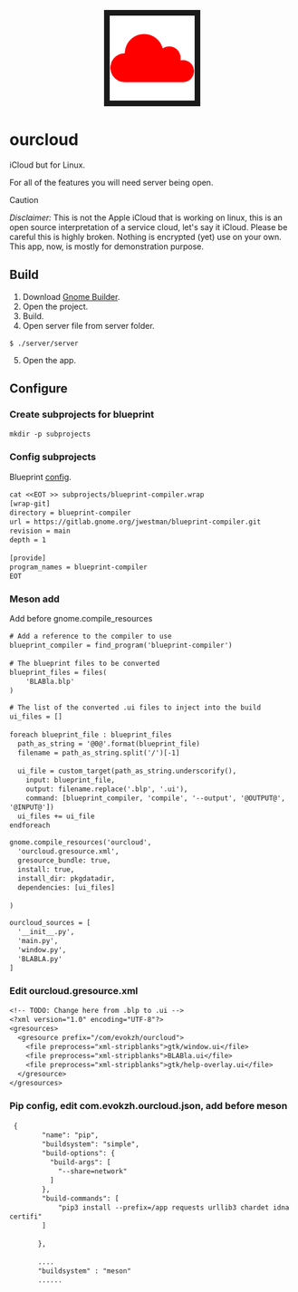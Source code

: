 <p align="center">
<img src="https://github.com/himark1977/ourcloud/blob/master/data/icons/hicolor/scalable/apps/svgviewer-png-output.png" width="150" height="150" border="10"/>
</p>

# ourcloud

iCloud but for Linux.

For all of the features you will need server being open.

> [!CAUTION]
> *Disclaimer:* This is not the Apple iCloud that is working on linux, this is an open source interpretation of a service cloud, let's say it iCloud.
> Please be careful this is highly broken.
> Nothing is encrypted (yet) use on your own.
> This app, now, is mostly for demonstration purpose.

## Build
1. Download [Gnome Builder](https://apps.gnome.org/ro/Builder/).
2. Open the project.
3. Build.
4. Open server file from server folder.

```
$ ./server/server
```

5. Open the app.

## Configure
### Create subprojects for blueprint

```
mkdir -p subprojects 
```

### Config subprojects
Blueprint [config](https://jwestman.pages.gitlab.gnome.org/blueprint-compiler/setup.html).

```
cat <<EOT >> subprojects/blueprint-compiler.wrap
[wrap-git]
directory = blueprint-compiler
url = https://gitlab.gnome.org/jwestman/blueprint-compiler.git
revision = main
depth = 1

[provide]
program_names = blueprint-compiler
EOT
```

### Meson add
Add before gnome.compile_resources

```
# Add a reference to the compiler to use
blueprint_compiler = find_program('blueprint-compiler')

# The blueprint files to be converted
blueprint_files = files(
    'BLABla.blp'
)
```

```
# The list of the converted .ui files to inject into the build
ui_files = []

foreach blueprint_file : blueprint_files
  path_as_string = '@0@'.format(blueprint_file)
  filename = path_as_string.split('/')[-1]

  ui_file = custom_target(path_as_string.underscorify(),
    input: blueprint_file,
    output: filename.replace('.blp', '.ui'),
    command: [blueprint_compiler, 'compile', '--output', '@OUTPUT@', '@INPUT@'])
  ui_files += ui_file
endforeach
```

```
gnome.compile_resources('ourcloud',
  'ourcloud.gresource.xml',
  gresource_bundle: true,
  install: true,
  install_dir: pkgdatadir,
  dependencies: [ui_files]

)
```

```
ourcloud_sources = [
  '__init__.py',
  'main.py',
  'window.py',
  'BLABLA.py'
]
```

### Edit ourcloud.gresource.xml

```
<!-- TODO: Change here from .blp to .ui -->
<?xml version="1.0" encoding="UTF-8"?>
<gresources>
  <gresource prefix="/com/evokzh/ourcloud">
    <file preprocess="xml-stripblanks">gtk/window.ui</file>
    <file preprocess="xml-stripblanks">BLABla.ui</file>
    <file preprocess="xml-stripblanks">gtk/help-overlay.ui</file>
  </gresource>
</gresources>
```

### Pip config, edit com.evokzh.ourcloud.json, add before meson

```
 {
        "name": "pip",
        "buildsystem": "simple",
        "build-options": {
          "build-args": [
            "--share=network"
          ]
        },
        "build-commands": [
            "pip3 install --prefix=/app requests urllib3 chardet idna certifi"
        ]

       },

       ....
       "buildsystem" : "meson"
       ......
```
